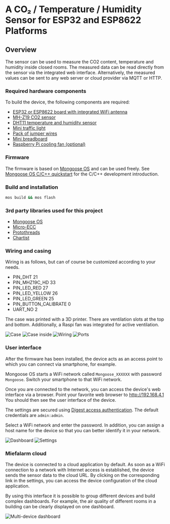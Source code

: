 # A CO₂ / Temperature / Humidity Sensor for ESP32 and ESP8622 Platforms

## Overview

The sensor can be used to measure the CO2 content, temperature and humidity inside closed rooms.
The measured data can be read directly from the sensor via the integrated web interface.
Alternatively, the measured values can be sent to any web server or cloud provider via MQTT or HTTP.

### Required hardware components

To build the device, the following components are required:

- [ESP32 or ESP8622 board with integrated WiFi antenna](https://www.espressif.com/en/products/devkits)
- [MH-Z19 CO2 sensor](https://esphome.io/components/sensor/mhz19.html)
- [DHT11 temperature and humidity sensor](https://www.az-delivery.de/en/products/5-x-dht11-temperatursensor)
- [Mini traffic light](https://www.az-delivery.de/en/products/led-ampel-modul)
- [Pack of jumper wires](https://www.az-delivery.de/en/products/mini-breadboard)
- [Mini breadboard](https://www.az-delivery.de/en/products/mini-breadboard)
- [Raspberry Pi cooling fan (optional)](https://www.az-delivery.de/en/products/aktiver-mini-kuhlventilator)

### Firmware

The firmware is based on [Mongoose OS](https://mongoose-os.com/mos.html) and can be used freely.
See [Mongoose OS C/C++ quickstart](https://mongoose-os.com/docs/mongoose-os/quickstart/develop-in-c.md) for the C/C++ development introduction.

### Build and installation

```bash
mos build && mos flash
```

### 3rd party libraries used for this project

- [Mongoose OS](https://github.com/cesanta/mongoose-os)
- [Micro-ECC](https://github.com/kmackay/micro-ecc)
- [Protothreads](https://github.com/markose/Protothreads)
- [Chartist](https://github.com/gionkunz/chartist-js)
### Wiring and casing

Wiring is as follows, but can of course be customized according to your needs.

- PIN_DHT 21
- PIN_MHZ19C_HD 33
- PIN_LED_RED 27
- PIN_LED_YELLOW 26
- PIN_LED_GREEN 25
- PIN_BUTTON_CALIBRATE 0
- UART_NO 2

The case was printed with a 3D printer.
There are ventilation slots at the top and bottom.
Additionally, a Raspi fan was integrated for active ventilation.

![Case](docs/case.jpg)
![Case inside](docs/case_inside.jpg)
![Wiring](docs/sensor_wiring.png)
![Ports](docs/ports.png)
### User interface

After the firmware has been installed, the device acts as an access point to which you can connect via smartphone, for example.

Mongoose OS starts a WiFi network called `Mongoose_XXXXXX` with password `Mongoose`.
Switch your smartphone to that WiFi network.

Once you are connected to the network, you can access the device's web interface via a browser.
Point your favorite web browser to http://192.168.4.1
You should then see the user interface of the device. 

The settings are secured using [Digest access authentication](https://en.wikipedia.org/wiki/Digest_access_authentication).
The default credentials are `admin:admin`.

Select a WiFi network and enter the password.
In addition, you can assign a host name for the device so that you can better identify it in your network.

![Dashboard](docs/ui_dashboard.png)
![Settings](docs/ui_settings.png)

### Miefalarm cloud

The device is connected to a cloud application by default.
As soon as a WiFi connection to a network with Internet access is established, the device sends the sensor data to the cloud URL.
By clicking on the corresponding link in the settings, you can access the device configuration of the cloud application.

By using this interface it is possible to group different devices and build complex dashboards.
For example, the air quality of different rooms in a building can be clearly displayed on one dashboard.

![Multi-device dashboard](docs/ui_cloud_dashboard.png)